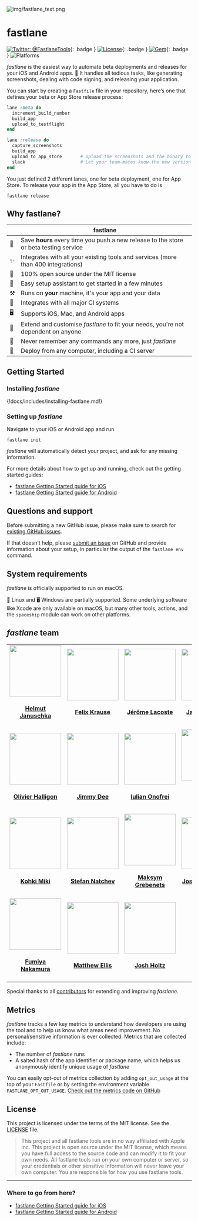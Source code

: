 ![img/fastlane_text.png](img/fastlane_text.png)

fastlane
============

[![Twitter: @FastlaneTools](https://img.shields.io/badge/contact-@FastlaneTools-blue.svg?style=flat)](https://twitter.com/FastlaneTools){: .badge }
[![License](https://img.shields.io/badge/license-MIT-green.svg?style=flat)](https://github.com/fastlane/fastlane/blob/master/LICENSE){: .badge }
[![Gem](https://img.shields.io/gem/v/fastlane.svg?style=flat)](https://rubygems.org/gems/fastlane){: .badge }
![Platforms](https://img.shields.io/badge/os-macos%20--%20linux%20--%20windows-blue?style=flat)

_fastlane_ is the easiest way to automate beta deployments and releases for your iOS and Android apps. 🚀 It handles all tedious tasks, like generating screenshots, dealing with code signing, and releasing your application.

You can start by creating a `Fastfile` file in your repository, here’s one that defines your beta or App Store release process:

```ruby
lane :beta do
  increment_build_number
  build_app
  upload_to_testflight
end

lane :release do
  capture_screenshots
  build_app
  upload_to_app_store       # Upload the screenshots and the binary to iTunes
  slack                     # Let your team-mates know the new version is live
end
```

You just defined 2 different lanes, one for beta deployment, one for App Store. To release your app in the App Store, all you have to do is

```no-highlight
fastlane release
```

## Why fastlane?

|              | fastlane
-------------- | ----------
🚀 | Save **hours** every time you push a new release to the store or beta testing service
✨ | Integrates with all your existing tools and services (more than 400 integrations)
📖 | 100% open source under the MIT license
🎩 | Easy setup assistant to get started in a few minutes
⚒ | Runs on **your** machine, it's your app and your data
👻 | Integrates with all major CI systems
🖥 | Supports iOS, Mac, and Android apps
🔧 | Extend and customise _fastlane_ to fit your needs, you're not dependent on anyone
💭 | Never remember any commands any more, just _fastlane_
🚢 | Deploy from any computer, including a CI server

## Getting Started

### Installing _fastlane_

{!docs/includes/installing-fastlane.md!}

### Setting up _fastlane_

Navigate to your iOS or Android app and run

```no-highlight
fastlane init
```

_fastlane_ will automatically detect your project, and ask for any missing information.

For more details about how to get up and running, check out the getting started guides:

- [fastlane Getting Started guide for iOS](getting-started/ios/setup.md)
- [fastlane Getting Started guide for Android](getting-started/android/setup.md)

## Questions and support

Before submitting a new GitHub issue, please make sure to search for [existing GitHub issues](https://github.com/fastlane/fastlane/issues).

If that doesn't help, please [submit an issue](https://github.com/fastlane/fastlane/issues) on GitHub and provide information about your setup, in particular the output of the `fastlane env` command.

## System requirements

_fastlane_ is officially supported to run on macOS.

🐧 Linux and 🖥️ Windows are partially supported. Some underlying software like Xcode are only available on macOS, but many other tools, actions, and the `spaceship` module can work on other platforms.

## _fastlane_ team

<table>
<tr>
<td>
<a href='https://twitter.com/hjanuschka'><img src='https://github.com/hjanuschka.png?size=200' width=140></a>
<h4 align='center'><a href='https://twitter.com/hjanuschka'>Helmut Januschka</a></h4>
</td>
<td>
<a href='https://twitter.com/KrauseFx'><img src='https://github.com/KrauseFx.png?size=200' width=140></a>
<h4 align='center'><a href='https://twitter.com/KrauseFx'>Felix Krause</a></h4>
</td>
<td>
<a href='https://twitter.com/lacostej'><img src='https://github.com/lacostej.png?size=200' width=140></a>
<h4 align='center'><a href='https://twitter.com/lacostej'>Jérôme Lacoste</a></h4>
</td>
<td>
<a href='https://twitter.com/Sujan'><img src='https://github.com/janpio.png?size=200' width=140></a>
<h4 align='center'><a href='https://twitter.com/Sujan'>Jan Piotrowski</a></h4>
</td>
<td>
<a href='https://twitter.com/lmirosevic'><img src='https://github.com/lmirosevic.png?size=200' width=140></a>
<h4 align='center'><a href='https://twitter.com/lmirosevic'>Luka Mirosevic</a></h4>
</td>
</tr>
<tr>
<td>
<a href='https://twitter.com/aligatr'><img src='https://github.com/AliSoftware.png?size=200' width=140></a>
<h4 align='center'><a href='https://twitter.com/aligatr'>Olivier Halligon</a></h4>
</td>
<td>
<a href='#'><img src='https://github.com/jdee.png?size=200' width=140></a>
<h4 align='center'><a href='#'>Jimmy Dee</a></h4>
</td>
<td>
<a href='https://twitter.com/Revolt666'><img src='https://github.com/revolter.png?size=200' width=140></a>
<h4 align='center'><a href='https://twitter.com/Revolt666'>Iulian Onofrei</a></h4>
</td>
<td>
<a href='https://twitter.com/DanToml'><img src='https://github.com/DanToml.png?size=200' width=140></a>
<h4 align='center'><a href='https://twitter.com/DanToml'>Danielle Tomlinson</a></h4>
</td>
<td>
<a href='https://twitter.com/getaaron'><img src='https://github.com/getaaron.png?size=200' width=140></a>
<h4 align='center'><a href='https://twitter.com/getaaron'>Aaron Brager</a></h4>
</td>
</tr>
<tr>
<td>
<a href='https://twitter.com/giginet'><img src='https://github.com/giginet.png?size=200' width=140></a>
<h4 align='center'><a href='https://twitter.com/giginet'>Kohki Miki</a></h4>
</td>
<td>
<a href='https://twitter.com/snatchev'><img src='https://github.com/snatchev.png?size=200' width=140></a>
<h4 align='center'><a href='https://twitter.com/snatchev'>Stefan Natchev</a></h4>
</td>
<td>
<a href='https://twitter.com/mgrebenets'><img src='https://github.com/mgrebenets.png?size=200' width=140></a>
<h4 align='center'><a href='https://twitter.com/mgrebenets'>Maksym Grebenets</a></h4>
</td>
<td>
<a href='https://twitter.com/taquitos'><img src='https://github.com/taquitos.png?size=200' width=140></a>
<h4 align='center'><a href='https://twitter.com/taquitos'>Joshua Liebowitz</a></h4>
</td>
<td>
<a href='https://twitter.com/acrooow'><img src='https://github.com/milch.png?size=200' width=140></a>
<h4 align='center'><a href='https://twitter.com/acrooow'>Manu Wallner</a></h4>
</td>
</tr>
<tr>
<td>
<a href='https://twitter.com/nafu003'><img src='https://github.com/nafu.png?size=200' width=140></a>
<h4 align='center'><a href='https://twitter.com/nafu003'>Fumiya Nakamura</a></h4>
</td>
<td>
<a href='https://twitter.com/mellis1995'><img src='https://github.com/matthewellis.png?size=200' width=140></a>
<h4 align='center'><a href='https://twitter.com/mellis1995'>Matthew Ellis</a></h4>
</td>
<td>
<a href='https://twitter.com/joshdholtz'><img src='https://github.com/joshdholtz.png?size=200' width=140></a>
<h4 align='center'><a href='https://twitter.com/joshdholtz'>Josh Holtz</a></h4>
</td>
</table>

Special thanks to all [contributors](https://github.com/fastlane/fastlane/graphs/contributors) for extending and improving _fastlane_.

## Metrics
 
_fastlane_ tracks a few key metrics to understand how developers are using the tool and to help us know what areas need improvement. No personal/sensitive information is ever collected. Metrics that are collected include: 
 
* The number of _fastlane_ runs
* A salted hash of the app identifier or package name, which helps us anonymously identify unique usage of _fastlane_
 
You can easily opt-out of metrics collection by adding `opt_out_usage` at the top of your `Fastfile` or by setting the environment variable `FASTLANE_OPT_OUT_USAGE`. [Check out the metrics code on GitHub](https://github.com/fastlane/fastlane/tree/master/fastlane_core/lib/fastlane_core/analytics)

## License

This project is licensed under the terms of the MIT license. See the [LICENSE](https://github.com/fastlane/fastlane/blob/master/LICENSE) file.

> This project and all fastlane tools are in no way affiliated with Apple Inc. This project is open source under the MIT license, which means you have full access to the source code and can modify it to fit your own needs. All fastlane tools run on your own computer or server, so your credentials or other sensitive information will never leave your own computer. You are responsible for how you use fastlane tools.

----
### Where to go from here?
- [fastlane Getting Started guide for iOS](getting-started/ios/setup.md)
- [fastlane Getting Started guide for Android](getting-started/android/setup.md)

